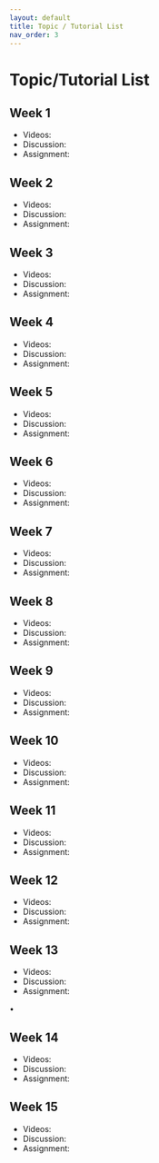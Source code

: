 ```yaml
---
layout: default
title: Topic / Tutorial List
nav_order: 3
---
```


# Topic/Tutorial List

## Week 1

* Videos:
* Discussion:
* Assignment:

## Week 2

* Videos:
* Discussion:
* Assignment:

## Week 3

* Videos:
* Discussion:
* Assignment:

## Week 4

* Videos:
* Discussion:
* Assignment:

## Week 5

* Videos:
* Discussion:
* Assignment:

## Week 6

* Videos:
* Discussion:
* Assignment:

## Week 7

* Videos:
* Discussion:
* Assignment:

## Week 8

* Videos:
* Discussion:
* Assignment:

## Week 9

* Videos:
* Discussion:
* Assignment:
 
## Week 10

* Videos:
* Discussion:
* Assignment:

## Week 11

* Videos:
* Discussion:
* Assignment:

## Week 12

* Videos:
* Discussion:
* Assignment:

## Week 13

* Videos:
* Discussion:
* Assignment:

• 

## Week 14

* Videos:
* Discussion:
* Assignment:
 
## Week 15

* Videos:
* Discussion:
* Assignment:
